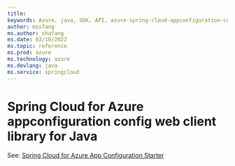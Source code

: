 ```yaml
---
title: 
keywords: Azure, java, SDK, API, azure-spring-cloud-appconfiguration-config-web, springcloud
author: mssfang
ms.author: shafang
ms.date: 03/10/2022
ms.topic: reference
ms.prod: azure
ms.technology: azure
ms.devlang: java
ms.service: springcloud
---
```

# Spring Cloud for Azure appconfiguration config web client library for Java

See: [Spring Cloud for Azure App Configuration Starter](https://github.com/Azure/azure-sdk-for-java/tree/main/sdk/appconfiguration/azure-spring-cloud-starter-appconfiguration-config)
